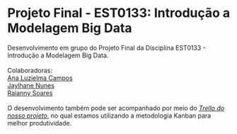 # Projeto Final - EST0133: Introdução a Modelagem Big Data
Desenvolvimento em grupo do Projeto Final da Disciplina EST0133 - Introdução a Modelagem Big Data.
 <br />
  <br />
Colaboradoras:  <br />
[Ana Luzielma Campos](https://github.com/analuzielma)  <br />
[Jaylhane Nunes](https://github.com/Jaylhane)  <br />
[Raianny Soares](https://github.com/raiannysoares)  <br />
 <br />
O desenvolvimento também pode ser acompanhado por meio do [*Trello do nosso projeto*](https://trello.com/est0133bigdata), no qual estamos utilizando a metodologia Kanban para melhor produtividade. 
